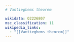 ```yaml
---
# Vantieghems theorem

wikidata: Q2226807
msc_classification: 11
wikipedia_links:
  - "[[Vantieghems theorem]]"
---
```

